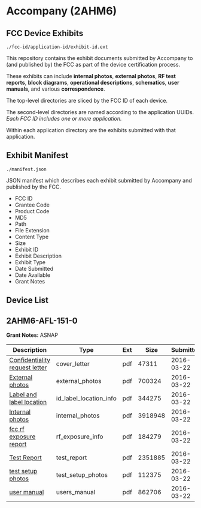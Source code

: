 # Accompany (2AHM6)
## FCC Device Exhibits

```
./fcc-id/application-id/exhibit-id.ext
```

This repository contains the exhibit documents submitted by Accompany to (and published by) the FCC as part of the device certification process.

These exhibits can include **internal photos**, **external photos**, **RF test reports**, **block diagrams**, **operational descriptions**, **schematics**, **user manuals**, and various **correspondence**.

The top-level directories are sliced by the FCC ID of each device.

The second-level directories are named according to the application UUIDs. *Each FCC ID includes one or more application.*

Within each application directory are the exhibits submitted with that application. 

## Exhibit Manifest

```
./manifest.json
```

JSON manifest which describes each exhibit submitted by Accompany and published by the FCC.

- FCC ID
- Grantee Code
- Product Code
- MD5
- Path
- File Extension
- Content Type
- Size
- Exhibit ID
- Exhibit Description
- Exhibit Type
- Date Submitted
- Date Available
- Grant Notes

## Device List
## 2AHM6-AFL-151-0
**Grant Notes:** ASNAP

| Description | Type | Ext | Size | Submitted | Available |
| ----------- | ---- | --- | ---- | --------- | --------- |
| [Confidentiality request letter](2AHM6-AFL-151-0/e2d2a17ad54dd64bc550c410ef3e0d06/2937684.pdf) | cover_letter | pdf | 47311 | 2016-03-22 | 2016-03-22 |
| [External photos](2AHM6-AFL-151-0/e2d2a17ad54dd64bc550c410ef3e0d06/2937685.pdf) | external_photos | pdf | 700324 | 2016-03-22 | 2016-03-22 |
| [Label and label location](2AHM6-AFL-151-0/e2d2a17ad54dd64bc550c410ef3e0d06/2937692.pdf) | id_label_location_info | pdf | 344275 | 2016-03-22 | 2016-03-22 |
| [Internal photos](2AHM6-AFL-151-0/e2d2a17ad54dd64bc550c410ef3e0d06/2937687.pdf) | internal_photos | pdf | 3918948 | 2016-03-22 | 2016-03-22 |
| [fcc rf exposure report](2AHM6-AFL-151-0/e2d2a17ad54dd64bc550c410ef3e0d06/2937690.pdf) | rf_exposure_info | pdf | 184279 | 2016-03-22 | 2016-03-22 |
| [Test Report](2AHM6-AFL-151-0/e2d2a17ad54dd64bc550c410ef3e0d06/2937693.pdf) | test_report | pdf | 2351885 | 2016-03-22 | 2016-03-22 |
| [test setup photos](2AHM6-AFL-151-0/e2d2a17ad54dd64bc550c410ef3e0d06/2937683.pdf) | test_setup_photos | pdf | 112375 | 2016-03-22 | 2016-03-22 |
| [user manual](2AHM6-AFL-151-0/e2d2a17ad54dd64bc550c410ef3e0d06/2937688.pdf) | users_manual | pdf | 862706 | 2016-03-22 | 2016-03-22 |
